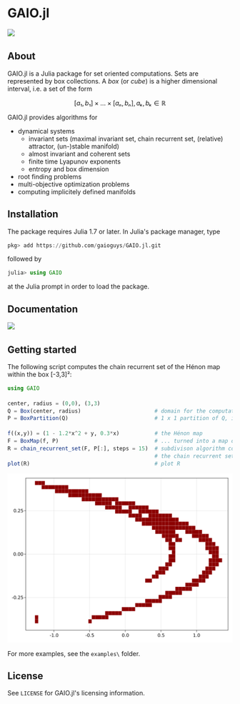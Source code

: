 # GAIO.jl

[![](https://img.shields.io/badge/docs-latest-blue.svg)](https://gaioguys.github.io/GAIO.jl/dev/)

## About 

GAIO.jl is a Julia package for set oriented computations.  Sets are represented by box collections. A _box_ (or _cube_) is a higher dimensional interval, i.e. a set of the form
```math
[a₁,b₁] × ... × [aₙ,bₙ],    aₖ,bₖ ∈ ℝ
```
GAIO.jl provides algorithms for  
* dynamical systems
  * invariant sets (maximal invariant set, chain recurrent set, (relative) attractor, (un-)stable manifold)
  * almost invariant and coherent sets
  * finite time Lyapunov exponents
  * entropy and box dimension
* root finding problems
* multi-objective optimization problems
* computing implicitely defined manifolds


## Installation

The package requires Julia 1.7 or later. In Julia's package manager, type
```julia
pkg> add https://github.com/gaioguys/GAIO.jl.git
```
followed by
```julia
julia> using GAIO
```
at the Julia prompt in order to load the package.

## Documentation

[![](https://img.shields.io/badge/docs-latest-blue.svg)](https://gaioguys.github.io/GAIO.jl/dev/)


## Getting started

The following script computes the chain recurrent set of the Hénon map within the box [-3,3]²: 

```julia
using GAIO

center, radius = (0,0), (3,3)
Q = Box(center, radius)                       # domain for the computation
P = BoxPartition(Q)                           # 1 x 1 partition of Q, i.e. P = {Q}

f((x,y)) = (1 - 1.2*x^2 + y, 0.3*x)           # the Hénon map
F = BoxMap(f, P)                              # ... turned into a map on boxes
R = chain_recurrent_set(F, P[:], steps = 15)  # subdivison algorithm computing
                                              # the chain recurrent set R in Q
plot(R)                                       # plot R
```
![GitHub Logo](henon.svg)

For more examples, see the `examples\` folder.

## License

See `LICENSE` for GAIO.jl's licensing information.

